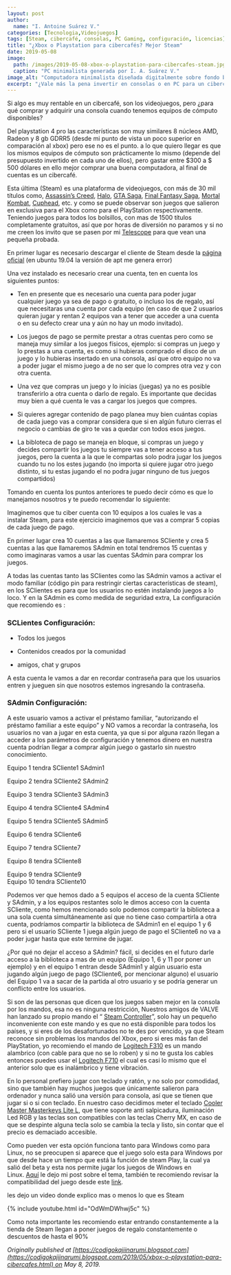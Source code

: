 ```yaml
---
layout: post
author:
  name: "I. Antoine Suárez V."
categories: [Tecnologia,Videojuegos]
tags: [Steam, cibercafé, consolas, PC Gaming, configuración, licencias]
title: "¿Xbox o Playstation para cibercafés? Mejor Steam"
date: 2019-05-08
image:
  path: /images/2019-05-08-xbox-o-playstation-para-cibercafes-steam.jpg
  caption: "PC minimalista generada por I. A. Suárez V."
image_alt: "Computadora minimalista diseñada digitalmente sobre fondo blanco"
excerpt: "¿Vale más la pena invertir en consolas o en PC para un cibercafé? En este artículo te explico por qué Steam es la mejor opción para ofrecer videojuegos en tu negocio, incluyendo licencias, configuraciones y recomendaciones de hardware."
---
```



Si algo es muy rentable en un cibercafé, son los videojuegos, pero ¿para qué comprar y adquirir una consola cuando tenemos equipos de cómputo disponibles?

Del playstation 4 pro las características son muy similares 8 núcleos AMD, Radeon y 8 gb GDRR5 (desde mi punto de vista un poco superior en comparación al xbox) pero ese no es el punto. a lo que quiero llegar es que los mismos equipos de cómputo son prácticamente lo mismo (depende del presupuesto invertido en cada uno de ellos), pero gastar entre $300 a $ 500 dólares en ello mejor comprar una buena computadora, al final de cuentas es un cibercafé.

Esta última (Steam) es una plataforma de videojuegos, con más de 30 mil títulos como, [Assassin’s Creed](https://store.steampowered.com/app/33230/Assassins_Creed_2_Deluxe_Edition/), [Halo](https://store.steampowered.com/app/459220/Halo_Wars_Definitive_Edition/), [GTA Saga](https://store.steampowered.com/app/271590/Grand_Theft_Auto_V/), [Final Fantasy Saga](https://store.steampowered.com/app/39210/FINAL_FANTASY_XIV_Online/), [Mortal Kombat](https://store.steampowered.com/app/976310/Mortal_Kombat11/), [Cuphead](https://store.steampowered.com/app/268910/Cuphead/), etc. y como se puede observar son juegos que salieron en exclusiva para el Xbox como para el PlayStation respectivamente. Teniendo juegos para todos los bolsillos, con mas de 1500 títulos completamente gratuitos, así que por horas de diversión no paramos y si no me creen los invito que se pasen por mi [Telescope](http://telesco.pe/KajiiNarumiChannel) para que vean una pequeña probada.

En primer lugar es necesario descargar el cliente de Steam desde la [página oficial](https://store.steampowered.com/about/) (en ubuntu 19.04 la versión de apt me genera error)

Una vez instalado es necesario crear una cuenta, ten en cuenta los siguientes puntos:

- Ten en presente que es necesario una cuenta para poder jugar cualquier juego ya sea de pago o gratuito, o incluso los de regalo, así que necesitaras una cuenta por cada equipo (en caso de que 2 usuarios quieran jugar y rentan 2 equipos van a tener que acceder a una cuenta o en su defecto crear una y aún no hay un modo invitado).
    
- Los juegos de pago se permite prestar a otras cuentas pero como se maneja muy similar a los juegos físicos, ejemplo: si compras un juego y lo prestas a una cuenta, es como si hubieras comprado el disco de un juego y lo hubieras insertado en una consola, así que otro equipo no va a poder jugar el mismo juego a de no ser que lo compres otra vez y con otra cuenta.
    
- Una vez que compras un juego y lo inicias (juegas) ya no es posible transferirlo a otra cuenta o darlo de regalo. Es importante que decidas muy bien a qué cuenta le vas a cargar los juegos que compres.
    
- Si quieres agregar contenido de pago planea muy bien cuántas copias de cada juego vas a comprar considera que si en algún futuro cierras el negocio o cambias de giro te vas a quedar con todos esos juegos.
    
- La bibloteca de pago se maneja en bloque, si compras un juego y decides compartir los juegos tu siempre vas a tener acceso a tus juegos, pero la cuenta a la que le compartas solo podra jugar los juegos cuando tu no los estes jugando (no importa si quiere jugar otro juego distinto, si tu estas jugando el no podra jugar ninguno de tus juegos compartidos)
    

Tomando en cuenta los puntos anteriores te puedo decir cómo es que lo manejamos nosotros y te puedo recomendar lo siguiente:

Imaginemos que tu ciber cuenta con 10 equipos a los cuales le vas a instalar Steam, para este ejercicio imaginemos que vas a comprar 5 copias de cada juego de pago.

En primer lugar crea 10 cuentas a las que llamaremos SCliente y crea 5 cuentas a las que llamaremos SAdmin en total tendremos 15 cuentas y como imaginaras vamos a usar las cuentas SAdmin para comprar los juegos.

A todas las cuentas tanto las SClientes como las SAdmin vamos a activar el modo familiar (código pin para restringir ciertas características de steam), en los SClientes es para que los usuarios no estén instalando juegos a lo loco. Y en la SAdmin es como medida de seguridad extra, La configuración que recomiendo es :


### SCLientes Configuración:

- Todos los juegos
    
- Contenidos creados por la comunidad
    
- amigos, chat y grupos
    

A esta cuenta le vamos a dar en recordar contraseña para que los usuarios entren y jueguen sin que nosotros estemos ingresando la contraseña.



### SAdmin Configuración:

A este usuario vamos a activar el préstamo familiar, “autorizando el préstamo familiar a este equipo” y NO vamos a recordar la contraseña, los usuarios no van a jugar en esta cuenta, ya que si por alguna razón llegan a acceder a los parámetros de configuración y tenemos dinero en nuestra cuenta podrían llegar a comprar algún juego o gastarlo sin nuestro conocimiento.


Equipo 1 tendra SCliente1 SAdmin1

Equipo 2 tendra SCliente2 SAdmin2

Equipo 3 tendra SCliente3 SAdmin3

Equipo 4 tendra SCliente4 SAdmin4

Equipo 5 tendra SCliente5 SAdmin5

Equipo 6 tendra SCliente6

Equipo 7 tendra SCliente7

Equipo 8 tendra SCliente8

Equipo 9 tendra SCliente9  
Equipo 10 tendra SCliente10

Podemos ver que hemos dado a 5 equipos el acceso de la cuenta SCliente y SAdmin, y a los equipos restantes solo le dimos acceso con la cuenta SCliente, como hemos mencionado solo podemos compartir la biblioteca a una sola cuenta simultáneamente así que no tiene caso compartirla a otra cuenta, podríamos compartir la biblioteca de SAdmin1 en el equipo 1 y 6 pero si el usuario SCliente 1 juega algún juego de pago el SCliente6 no va a poder jugar hasta que este termine de jugar.

¿Por qué no dejar el acceso a SAdmin? fácil, si decides en el futuro darle acceso a la biblioteca a mas de un equipo (Equipo 1, 6 y 11 por poner un ejemplo) y en el equipo 1 entran desde SAdmin1 y algún usuario esta jugando algún juego de pago (SCliente6, por mencionar alguno) el usuario del Equipo 1 va a sacar de la partida al otro usuario y se podría generar un conflicto entre los usuarios.

Si son de las personas que dicen que los juegos saben mejor en la consola por los mandos, esa no es ninguna restricción, Nuestros amigos de VALVE han lanzado su propio mando el “ [Steam Controller](https://store.steampowered.com/app/353370/Steam_Controller/)”, solo hay un pequeño inconveniente con este mando y es que no está disponible para todos los países, y si eres de los desafortunados no te des por vencido, ya que Steam reconoce sin problemas los mandos del Xbox, pero si eres más fan del PlayStation, yo recomiendo el mando de [Logitech F310](https://www.logitechg.com/es-mx/products/gamepads/f310-gamepad.html) es un mando alambrico (con cable para que no se lo roben) y si no te gusta los cables entonces puedes usar el [Logitech F710](https://www.logitechg.com/es-mx/products/gamepads/f710-wireless-gamepad.html) el cual es casi lo mismo que el anterior solo que es inalámbrico y tiene vibración.

En lo personal prefiero jugar con teclado y ratón, y no solo por comodidad, sino que también hay muchos juegos que únicamente salieron para ordenador y nunca salió una versión para consola, así que se tienen que jugar si o si con teclado. En nuestro caso decidimos meter el teclado [Cooler Master Masterkeys Lite L](https://www.coolermaster.com/catalog/peripheral/keyboards/masterkeys-lite-l-combo-rgb/), que tiene soporte anti salpicadura, iluminación Led RGB y las teclas son compatibles con las teclas Cherry MX, en caso de que se despinte alguna tecla solo se cambia la tecla y listo, sin contar que el precio es demaciado accesible.

Como pueden ver esta opción funciona tanto para Windows como para Linux, no se preocupen si aparece que el juego solo esta para Windows por que desde hace un tiempo que está la función de steam Play, la cual ya salió del beta y esta nos permite jugar los juegos de Windows en Linux. [Aquí](https://diariokajiinarumi.blogspot.com/2018/08/steam-play.html) le dejo mi post sobre el tema, también te recomiendo revisar la compatibilidad del juego desde este [link](https://www.protondb.com/).

les dejo un video donde explico mas o menos lo que es Steam

{% include youtube.html id="OdWmDWhwj5c" %}

Como nota importante les recomiendo estar entrando constantemente a la tienda de Steam llegan a poner juegos de regalo constantemente o descuentos de hasta el 90%

_Originally published at [https://codigokajiinarumi.blogspot.com](https://codigokajiinarumi.blogspot.com/2019/05/xbox-o-playstation-para-cibercafes.html) on May 8, 2019._
